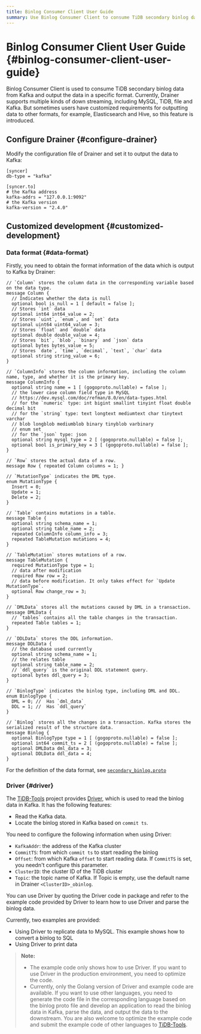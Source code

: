 ```yaml
---
title: Binlog Consumer Client User Guide
summary: Use Binlog Consumer Client to consume TiDB secondary binlog data from Kafka and output the data in a specific format.
---
```


# Binlog Consumer Client User Guide {#binlog-consumer-client-user-guide}

Binlog Consumer Client is used to consume TiDB secondary binlog data from Kafka and output the data in a specific format. Currently, Drainer supports multiple kinds of down streaming, including MySQL, TiDB, file and Kafka. But sometimes users have customized requirements for outputting data to other formats, for example, Elasticsearch and Hive, so this feature is introduced.

## Configure Drainer {#configure-drainer}

Modify the configuration file of Drainer and set it to output the data to Kafka:

    [syncer]
    db-type = "kafka"

    [syncer.to]
    # the Kafka address
    kafka-addrs = "127.0.0.1:9092"
    # the Kafka version
    kafka-version = "2.4.0"

## Customized development {#customized-development}

### Data format {#data-format}

Firstly, you need to obtain the format information of the data which is output to Kafka by Drainer:

    // `Column` stores the column data in the corresponding variable based on the data type.
    message Column {
      // Indicates whether the data is null
      optional bool is_null = 1 [ default = false ];
      // Stores `int` data
      optional int64 int64_value = 2;
      // Stores `uint`, `enum`, and `set` data
      optional uint64 uint64_value = 3;
      // Stores `float` and `double` data
      optional double double_value = 4;
      // Stores `bit`, `blob`, `binary` and `json` data
      optional bytes bytes_value = 5;
      // Stores `date`, `time`, `decimal`, `text`, `char` data
      optional string string_value = 6;
    }

    // `ColumnInfo` stores the column information, including the column name, type, and whether it is the primary key.
    message ColumnInfo {
      optional string name = 1 [ (gogoproto.nullable) = false ];
      // the lower case column field type in MySQL
      // https://dev.mysql.com/doc/refman/8.0/en/data-types.html
      // for the `numeric` type: int bigint smallint tinyint float double decimal bit
      // for the `string` type: text longtext mediumtext char tinytext varchar
      // blob longblob mediumblob binary tinyblob varbinary
      // enum set
      // for the `json` type: json
      optional string mysql_type = 2 [ (gogoproto.nullable) = false ];
      optional bool is_primary_key = 3 [ (gogoproto.nullable) = false ];
    }

    // `Row` stores the actual data of a row.
    message Row { repeated Column columns = 1; }

    // `MutationType` indicates the DML type.
    enum MutationType {
      Insert = 0;
      Update = 1;
      Delete = 2;
    }

    // `Table` contains mutations in a table.
    message Table {
      optional string schema_name = 1;
      optional string table_name = 2;
      repeated ColumnInfo column_info = 3;
      repeated TableMutation mutations = 4;
    }

    // `TableMutation` stores mutations of a row.
    message TableMutation {
      required MutationType type = 1;
      // data after modification
      required Row row = 2;
      // data before modification. It only takes effect for `Update MutationType`.
      optional Row change_row = 3;
    }

    // `DMLData` stores all the mutations caused by DML in a transaction.
    message DMLData {
      // `tables` contains all the table changes in the transaction.
      repeated Table tables = 1;
    }

    // `DDLData` stores the DDL information.
    message DDLData {
      // the database used currently
      optional string schema_name = 1;
      // the relates table
      optional string table_name = 2;
      // `ddl_query` is the original DDL statement query.
      optional bytes ddl_query = 3;
    }

    // `BinlogType` indicates the binlog type, including DML and DDL.
    enum BinlogType {
      DML = 0; //  Has `dml_data`
      DDL = 1; //  Has `ddl_query`
    }

    // `Binlog` stores all the changes in a transaction. Kafka stores the serialized result of the structure data.
    message Binlog {
      optional BinlogType type = 1 [ (gogoproto.nullable) = false ];
      optional int64 commit_ts = 2 [ (gogoproto.nullable) = false ];
      optional DMLData dml_data = 3;
      optional DDLData ddl_data = 4;
    }

For the definition of the data format, see [`secondary_binlog.proto`](https://github.com/pingcap/tidb/blob/release-6.1/tidb-binlog/proto/proto/secondary_binlog.proto)

### Driver {#driver}

The [TiDB-Tools](https://github.com/pingcap/tidb-tools/) project provides [Driver](https://github.com/pingcap/tidb/tree/release-6.1/tidb-binlog/driver), which is used to read the binlog data in Kafka. It has the following features:

-   Read the Kafka data.
-   Locate the binlog stored in Kafka based on `commit ts`.

You need to configure the following information when using Driver:

-   `KafkaAddr`: the address of the Kafka cluster
-   `CommitTS`: from which `commit ts` to start reading the binlog
-   `Offset`: from which Kafka `offset` to start reading data. If `CommitTS` is set, you needn't configure this parameter.
-   `ClusterID`: the cluster ID of the TiDB cluster
-   `Topic`: the topic name of Kafka. If Topic is empty, use the default name in Drainer `<ClusterID>_obinlog`.

You can use Driver by quoting the Driver code in package and refer to the example code provided by Driver to learn how to use Driver and parse the binlog data.

Currently, two examples are provided:

-   Using Driver to replicate data to MySQL. This example shows how to convert a binlog to SQL
-   Using Driver to print data

> **Note:**
>
> -   The example code only shows how to use Driver. If you want to use Driver in the production environment, you need to optimize the code.
> -   Currently, only the Golang version of Driver and example code are available. If you want to use other languages, you need to generate the code file in the corresponding language based on the binlog proto file and develop an application to read the binlog data in Kafka, parse the data, and output the data to the downstream. You are also welcome to optimize the example code and submit the example code of other languages to [TiDB-Tools](https://github.com/pingcap/tidb-tools).
